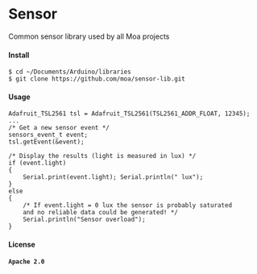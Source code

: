 # Sensor

Common sensor library used by all Moa projects

#### Install
```Shell
$ cd ~/Documents/Arduino/libraries
$ git clone https://github.com/moa/sensor-lib.git
```

#### Usage

```Arduino
Adafruit_TSL2561 tsl = Adafruit_TSL2561(TSL2561_ADDR_FLOAT, 12345);
...
/* Get a new sensor event */ 
sensors_event_t event;
tsl.getEvent(&event);

/* Display the results (light is measured in lux) */
if (event.light)
{
	Serial.print(event.light); Serial.println(" lux");
}
else
{
	/* If event.light = 0 lux the sensor is probably saturated
	and no reliable data could be generated! */
	Serial.println("Sensor overload");
}
```

#### License

**`Apache 2.0`**
